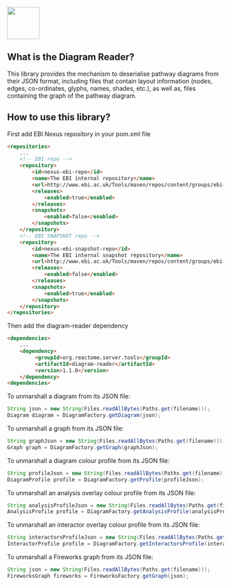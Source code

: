 [<img src=https://user-images.githubusercontent.com/6883670/31999264-976dfb86-b98a-11e7-9432-0316345a72ea.png height=75 />](https://reactome.org)

## What is the Diagram Reader?
This library provides the mechanism to deserialise pathway diagrams from their JSON format, including files that contain layout information (nodes, edges, co-ordinates, glyphs, names, shades, etc.), as well as, files containing the graph of the pathway diagram.

## How to use this library?

First add EBI Nexus repository in your pom.xml file

```html
<repositories>
    ...
    <!-- EBI repo -->
    <repository>
        <id>nexus-ebi-repo</id>
        <name>The EBI internal repository</name>
        <url>http://www.ebi.ac.uk/Tools/maven/repos/content/groups/ebi-repo/</url>
        <releases>
            <enabled>true</enabled>
        </releases>
        <snapshots>
            <enabled>false</enabled>
        </snapshots>
    </repository>
    <!-- EBI SNAPSHOT repo -->
    <repository>
        <id>nexus-ebi-snapshot-repo</id>
        <name>The EBI internal snapshot repository</name>
        <url>http://www.ebi.ac.uk/Tools/maven/repos/content/groups/ebi-snapshots/</url>
        <releases>
            <enabled>false</enabled>
        </releases>
        <snapshots>
            <enabled>true</enabled>
        </snapshots>
    </repository>
</repositories>
```

Then add the diagram-reader dependency

```html
<dependencies>
    ...
    <dependency>
         <groupId>org.reactome.server.tools</groupId>
         <artifactId>diagram-reader</artifactId>
         <version>1.1.0</version>
    </dependency>
<dependencies>
```

To unmarshall a diagram from its JSON file:

```java
String json = new String(Files.readAllBytes(Paths.get(filename)));
Diagram diagram = DiagramFactory.getDiagram(json);
```

To unmarshall a graph from its JSON file:

```java
String graphJson = new String(Files.readAllBytes(Paths.get(filename)));
Graph graph = DiagramFactory.getGraph(graphJson);
```

To unmarshall a diagram colour profile from its JSON file:

```java
String profileJson = new String(Files.readAllBytes(Paths.get(filename)));
DiagramProfile profile = DiagramFactory.getProfile(profileJson);
```

To unmarshall an analysis overlay colour profile from its JSON file:

```java
String analysisProfileJson = new String(Files.readAllBytes(Paths.get(filename)));
AnalysisProfile profile = DiagramFactory.getAnalysisProfile(analysisProfileJson);
```

To unmarshall an interactor overlay colour profile from its JSON file:

```java
String interactorsProfileJson = new String(Files.readAllBytes(Paths.get(filename)));
InteractorProfile profile = DiagramFactory.getInteractorsProfile(interactorsProfileJson);
```

To unmarshall a Fireworks graph from its JSON file:

```java
String json = new String(Files.readAllBytes(Paths.get(filename)));
FireworksGraph fireworks = FireworksFactory.getGraph(json);
```